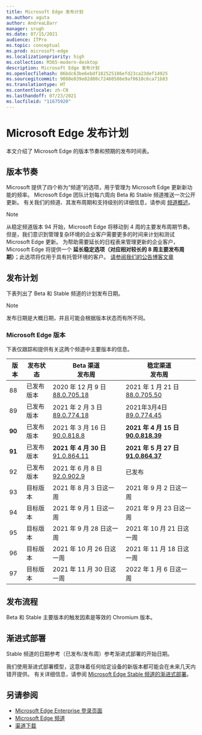 ```yaml
---
title: Microsoft Edge 发布计划
ms.author: aguta
author: AndreaLBarr
manager: srugh
ms.date: 07/15/2021
audience: ITPro
ms.topic: conceptual
ms.prod: microsoft-edge
ms.localizationpriority: high
ms.collection: M365-modern-desktop
description: Microsoft Edge 发布计划
ms.openlocfilehash: 86bdc63be6ebdf182525186efd23ca23def14925
ms.sourcegitcommit: 9088e839e82d80c72460586e9af0610c6ca71b83
ms.translationtype: HT
ms.contentlocale: zh-CN
ms.lasthandoff: 07/23/2021
ms.locfileid: "11675920"
---
```

# <a name="microsoft-edge-release-schedule"></a>Microsoft Edge 发布计划

本文介绍了 Microsoft Edge 的版本节奏和预期的发布时间表。

## <a name="release-cadence"></a>版本节奏

Microsoft 提供了四个称为“频道”的选项，用于管理为 Microsoft Edge 更新新功能的频率。 Microsoft Edge 团队计划每六周向 Beta 和 Stable 频道推送一次公开更新。 有关我们的频道、其发布周期和支持级别的详细信息，请参阅 [频道概述](./microsoft-edge-channels.md#channel-overview)。

> [!NOTE]
> 从稳定频道版本 94 开始，Microsoft Edge 将移动到 4 周的主要发布周期节奏。 但是，我们意识到管理复杂环境的企业客户需要更多的时间来计划和测试 Microsoft Edge 更新。 为帮助需要延长的日程表来管理更新的企业客户，Microsoft Edge 将提供一个 **延长稳定选项（对应相对较长的 8 周主要发布周期）**；此选项将仅用于具有托管环境的客户。 [请参阅我们的公告博客文章](https://blogs.windows.com/msedgedev/2021/07/15/opt-in-extended-stable-release-cycle/)

## <a name="release-schedule"></a>发布计划

下表列出了 Beta 和 Stable 频道的计划发布日期。

> [!NOTE]
> 发布日期是大概日期，并且可能会根据版本状态而有所不同。

### <a name="microsoft-edge-releases"></a>Microsoft Edge 版本

下表仅跟踪和提供有关这两个频道中主要版本的信息。

| 版本 | 发布状态 | Beta 渠道<br>发布周 | 稳定渠道<br>发布周 |
|---------|-----|------|--------|
| 88 | 已发布<br>版本 | 2020 年 12 月 9 日<br>[88.0.705.18](/deployedge/microsoft-edge-relnote-archive-beta-channel#version-88070518-december-9) | 2021 年 1 月 21 日<br>[88.0.705.50](/deployedge/microsoft-edge-relnote-archive-stable-channel#version-88070550-january-21)|
| 89 | 已发布<br>版本 | 2021 年 2 月 3 日<br>[89.0.774.18](/deployedge/microsoft-edge-relnote-beta-channel#version-89077423-february-8) | 2021年3月4日<br>[89.0.774.45](/deployedge/microsoft-edge-relnote-stable-channel#version-89077445-march-4) |
| **90** | 已发布<br>版本 | 2021 年 3 月 16 日<br>[90.0.818.8](/deployedge/microsoft-edge-relnote-beta-channel#version-9008188-march-16) | **2021 年 4 月 15 日**<BR>**[90.0.818.39](/deployedge/microsoft-edge-relnote-stable-channel#version-90081839-april-15)** |
| **91** | 已发布<br>版本 | **2021 年 4 月 30 日**<br>[91.0.864.11](/deployedge/microsoft-edge-relnote-beta-channel#version-91086411-april-30) | **2021 年 5 月 27 日**<BR>**[91.0.864.37](/deployedge/microsoft-edge-relnote-stable-channel#version-91086437-may-27)** |
| 92 | 已发布<br>版本 | 2021 年 6 月 8 日<br>[92.0.902.9](/deployedge/microsoft-edge-relnote-beta-channel#version-9209029-june-08) | 已发布 |
| 93 | 目标版本 | 2021 年 8 月 3 日这一周 | 2021 年 9 月 2 日这一周 |
| 94 | 目标版本 | 2021 年 9 月 1 日这一周 | 2021 年 9 月 23 日这一周 |
| 95 | 目标版本 | 2021 年 9 月 28 日这一周 | 2021 年 10 月 21 日这一周 |
| 96 | 目标版本 | 2021 年 10 月 26 日这一周 | 2021 年 11 月 18 日这一周 |
| 97 | 目标版本 | 2021 年 11 月 30 日这一周 | 2022 年 1 月 6 日这一周 |

## <a name="release-process"></a>发布流程

Beta 和 Stable 主要版本的触发因素是等效的 Chromium 版本。

## <a name="progressive-rollouts"></a>渐进式部署

Stable 频道的日期参考（已发布/发布周）参考渐进式部署的开始日期。

我们使用渐进式部署模型，这意味着任何给定设备的新版本都可能会在未来几天内错开提供。 有关详细信息，请参阅 [Microsoft Edge Stable 频道的渐进式部署](/deployedge/microsoft-edge-update-progressive-rollout)。

## <a name="see-also"></a>另请参阅

- [Microsoft Edge Enterprise 登录页面](https://aka.ms/EdgeEnterprise)
- [Microsoft Edge 频道](/deployedge/microsoft-edge-channels)
- [渠道下载](https://www.microsoft.com/edge/business/download)

